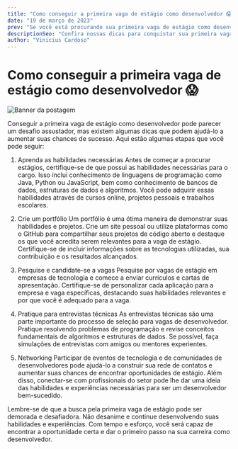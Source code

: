 ```yaml
---
title: "Como conseguir a primeira vaga de estágio como desenvolvedor 😱"
date: "19 de março de 2023"
prev: "Se você está procurando sua primeira vaga de estágio como desenvolvedor, existem algumas etapas importantes que você pode seguir para aumentar suas chances de sucesso e encurtar sua jornada para sua primeira oportunidade. Veja agora quais são essas dicas"
descriptionSeo: "Confira nossas dicas para conquistar sua primeira vaga de estágio em desenvolvimento e acelerar sua jornada no mercado de trabalho."
author: "Vinicius Cardoso"
---
```


# Como conseguir a primeira vaga de estágio como desenvolvedor 😱

![Banner da postagem](/como-conseguir-vaga-de-estagio.jpg)

Conseguir a primeira vaga de estágio como desenvolvedor pode parecer um desafio assustador, mas existem algumas dicas que podem ajudá-lo a aumentar suas chances de sucesso. Aqui estão algumas etapas que você pode seguir:

1. Aprenda as habilidades necessárias
Antes de começar a procurar estágios, certifique-se de que possui as habilidades necessárias para o cargo. Isso inclui conhecimento de linguagens de programação como Java, Python ou JavaScript, bem como conhecimento de bancos de dados, estruturas de dados e algoritmos. Você pode adquirir essas habilidades através de cursos online, projetos pessoais e trabalhos escolares.

2. Crie um portfólio
Um portfólio é uma ótima maneira de demonstrar suas habilidades e projetos. Crie um site pessoal ou utilize plataformas como o GitHub para compartilhar seus projetos de código aberto e destaque os que você acredita serem relevantes para a vaga de estágio. Certifique-se de incluir informações sobre as tecnologias utilizadas, sua contribuição e os resultados alcançados.

3. Pesquise e candidate-se a vagas
Pesquise por vagas de estágio em empresas de tecnologia e comece a enviar currículos e cartas de apresentação. Certifique-se de personalizar cada aplicação para a empresa e vaga específicas, destacando suas habilidades relevantes e por que você é adequado para a vaga.

4. Pratique para entrevistas técnicas
As entrevistas técnicas são uma parte importante do processo de seleção para vagas de desenvolvedor. Pratique resolvendo problemas de programação e revise conceitos fundamentais de algoritmos e estruturas de dados. Se possível, faça simulações de entrevistas com amigos ou mentores experientes.

5. Networking
Participar de eventos de tecnologia e de comunidades de desenvolvedores pode ajudá-lo a construir sua rede de contatos e aumentar suas chances de encontrar oportunidades de estágio. Além disso, conectar-se com profissionais do setor pode lhe dar uma ideia das habilidades e experiências necessárias para ser um desenvolvedor bem-sucedido.

Lembre-se de que a busca pela primeira vaga de estágio pode ser demorada e desafiadora. Não desanime e continue desenvolvendo suas habilidades e experiências. Com tempo e esforço, você será capaz de encontrar a oportunidade certa e dar o primeiro passo na sua carreira como desenvolvedor.